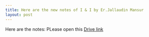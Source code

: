 ```yaml
---
title: Here are the new notes of I & I by Er.Jallaudin Mansur
layout: post
---
```


Here are the notes: PLease open this [Drive link](https://drive.google.com/open?id=0B8alBaahbF-CcW5MNnpCbFkzbDg)